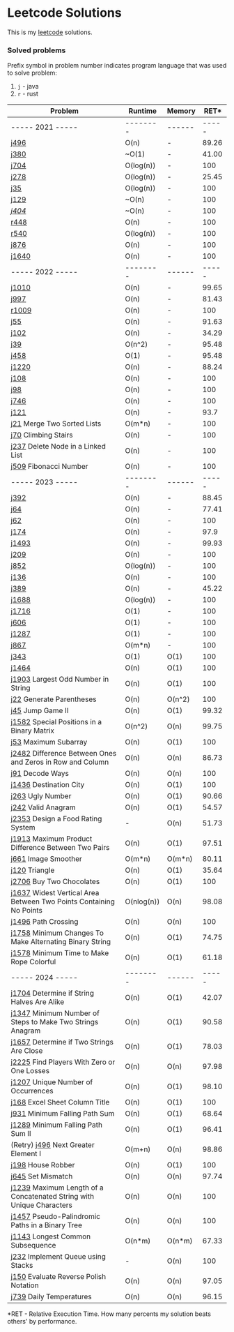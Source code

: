 # Leetcode Solutions

This is my [leetcode](https://leetcode.com/Vanderkast/) solutions.

### Solved problems

Prefix symbol in problem number indicates program language that was used to solve problem:

1. `j` - java
2. `r` - rust

| Problem                                                                                                                                                               | Runtime    | Memory | RET*  |
|-----------------------------------------------------------------------------------------------------------------------------------------------------------------------|------------|--------|-------|
| ----- 2021 -----                                                                                                                                                      | --------   | ------ | ----- |
| [j496](https://leetcode.com/problems/next-greater-element-i/)                                                                                                         | O(n)       | -      | 89.26 |
| [j380](https://leetcode.com/problems/insert-delete-getrandom-o1/)                                                                                                     | ~O(1)      | -      | 41.00 |
| [j704](https://leetcode.com/problems/binary-search/)                                                                                                                  | O(log(n))  | -      | 100   |
| [j278](https://leetcode.com/problems/first-bad-version/)                                                                                                              | O(log(n))  | -      | 25.45 |
| [j35](https://leetcode.com/problems/search-insert-position/)                                                                                                          | O(log(n))  | -      | 100   |
| [j129](https://leetcode.com/problems/sum-root-to-leaf-numbers/)                                                                                                       | ~O(n)      | -      | 100   |
| *[j404](https://leetcode.com/problems/sum-of-left-leaves/)*                                                                                                           | ~O(n)      | -      | 100   |
| [r448](https://leetcode.com/problems/find-all-numbers-disappeared-in-an-array/)                                                                                       | O(n)       | -      | 100   |
| [r540](https://leetcode.com/problems/single-element-in-a-sorted-array/)                                                                                               | O(log(n))  | -      | 100   |
| [j876](https://leetcode.com/problems/middle-of-the-linked-list/)                                                                                                      | O(n)       | -      | 100   |
| [j1640](https://leetcode.com/problems/check-array-formation-through-concatenation/)                                                                                   | O(n)       | -      | 100   |
| ----- 2022 -----                                                                                                                                                      | --------   | ------ | ----- |
| [j1010](https://leetcode.com/problems/pairs-of-songs-with-total-durations-divisible-by-60/)                                                                           | O(n)       | -      | 99.65 |
| [j997](https://leetcode.com/problems/find-the-town-judge/)                                                                                                            | O(n)       | -      | 81.43 |
| [r1009](https://leetcode.com/problems/complement-of-base-10-integer/)                                                                                                 | O(n)       | -      | 100   |
| [j55](https://leetcode.com/problems/jump-game/)                                                                                                                       | O(n)       | -      | 91.63 |
| [j102](https://leetcode.com/problems/binary-tree-level-order-traversal/)                                                                                              | O(n)       | -      | 34.29 |
| [j39](https://leetcode.com/problems/combination-sum/)                                                                                                                 | O(n^2)     | -      | 95.48 |
| [j458](https://leetcode.com/problems/poor-pigs/)                                                                                                                      | O(1)       | -      | 95.48 |
| [j1220](https://leetcode.com/problems/count-vowels-permutation/)                                                                                                      | O(n)       | -      | 88.24 |
| [j108](https://leetcode.com/problems/convert-sorted-array-to-binary-search-tree/)                                                                                     | O(n)       | -      | 100   |
| [j98](https://leetcode.com/problems/validate-binary-search-tree/)                                                                                                     | O(n)       | -      | 100   |
| [j746](https://leetcode.com/problems/min-cost-climbing-stairs/)                                                                                                       | O(n)       | -      | 100   |
| [j121](https://leetcode.com/problems/best-time-to-buy-and-sell-stock/)                                                                                                | O(n)       | -      | 93.7  |
| [j21](https://leetcode.com/problems/merge-two-sorted-lists/) Merge Two Sorted Lists                                                                                   | O(m*n)     | -      | 100   |
| [j70](https://leetcode.com/problems/climbing-stairs/) Climbing Stairs                                                                                                 | O(n)       | -      | 100   |
| [j237](hhttps://leetcode.com/problems/delete-node-in-a-linked-list/) Delete Node in a Linked List                                                                     | O(n)       | -      | 100   |
| [j509](https://leetcode.com/problems/fibonacci-number/) Fibonacci Number                                                                                              | O(n)       | -      | 100   |
| ----- 2023 -----                                                                                                                                                      | --------   | ------ | ----- |
| [j392](https://leetcode.com/problems/is-subsequence/)                                                                                                                 | O(n)       | -      | 88.45 |
| [j64](https://leetcode.com/problems/minimum-path-sum/)                                                                                                                | O(n)       | -      | 77.41 |
| [j62](https://leetcode.com/problems/unique-paths/)                                                                                                                    | O(n)       | -      | 100   |
| [j174](https://leetcode.com/problems/dungeon-game/)                                                                                                                   | O(n)       | -      | 97.9  |
| [j1493](https://leetcode.com/problems/longest-subarray-of-1s-after-deleting-one-element/)                                                                             | O(n)       | -      | 99.93 |
| [j209](https://leetcode.com/problems/minimum-size-subarray-sum/)                                                                                                      | O(n)       | -      | 100   |
| [j852](https://leetcode.com/problems/peak-index-in-a-mountain-array/)                                                                                                 | O(log(n))  | -      | 100   |
| [j136](https://leetcode.com/problems/single-number/)                                                                                                                  | O(n)       | -      | 100   |
| [j389](https://leetcode.com/problems/find-the-difference/)                                                                                                            | O(n)       | -      | 45.22 |
| [j1688](https://leetcode.com/problems/count-of-matches-in-tournament/)                                                                                                | O(log(n))  | -      | 100   |
| [j1716](https://leetcode.com/problems/calculate-money-in-leetcode-bank)                                                                                               | O(1)       | -      | 100   |
| [j606](https://leetcode.com/problems/construct-string-from-binary-tree/)                                                                                              | O(1)       | -      | 100   |
| [j1287](https://leetcode.com/problems/element-appearing-more-than-25-in-sorted-array/)                                                                                | O(1)       | -      | 100   |
| [j867](https://leetcode.com/problems/transpose-matrix/)                                                                                                               | O(m*n)     | -      | 100   |
| [j343](https://leetcode.com/problems/integer-break/)                                                                                                                  | O(1)       | O(1)   | 100   |
| [j1464](https://leetcode.com/problems/maximum-product-of-two-elements-in-an-array/)                                                                                   | O(n)       | O(1)   | 100   |
| [j1903](https://leetcode.com/problems/largest-odd-number-in-string/) Largest Odd Number in String                                                                     | O(n)       | O(1)   | 100   |
| [j22](https://leetcode.com/problems/generate-parentheses/) Generate Parentheses                                                                                       | O(n)       | O(n^2) | 100   |
| [j45](https://leetcode.com/problems/jump-game-ii/) Jump Game II                                                                                                       | O(n)       | O(1)   | 99.32 |
| [j1582](https://leetcode.com/problems/jump-game-ii/) Special Positions in a Binary Matrix                                                                             | O(n^2)     | O(n)   | 99.75 |
| [j53](https://leetcode.com/problems/maximum-subarray/) Maximum Subarray                                                                                               | O(n)       | O(1)   | 100   |
| [j2482](https://leetcode.com/problems/difference-between-ones-and-zeros-in-row-and-column/) Difference Between Ones and Zeros in Row and Column                       | O(n)       | O(n)   | 86.73 |
| [j91](https://leetcode.com/problems/decode-ways/) Decode Ways                                                                                                         | O(n)       | O(n)   | 100   |
| [j1436](https://leetcode.com/problems/destination-city/) Destination City                                                                                             | O(n)       | O(1)   | 100   |
| [j263](https://leetcode.com/problems/ugly-number/) Ugly Number                                                                                                        | O(n)       | O(1)   | 90.66 |
| [j242](https://leetcode.com/problems/valid-anagram/) Valid Anagram                                                                                                    | O(n)       | O(1)   | 54.57 |
| [j2353](https://leetcode.com/problems/design-a-food-rating-system/) Design a Food Rating System                                                                       | -          | O(n)   | 51.73 |
| [j1913](https://leetcode.com/problems/maximum-product-difference-between-two-pairs/) Maximum Product Difference Between Two Pairs                                     | O(n)       | O(1)   | 97.51 |
| [j661](https://leetcode.com/problems/image-smoother/) Image Smoother                                                                                                  | O(m*n)     | O(m*n) | 80.11 |
| [j120](https://leetcode.com/problems/triangle/) Triangle                                                                                                              | O(n)       | O(1)   | 35.64 |
| [j2706](https://leetcode.com/problems/buy-two-chocolates/) Buy Two Chocolates                                                                                         | O(n)       | O(1)   | 100   |
| [j1637](https://leetcode.com/problems/widest-vertical-area-between-two-points-containing-no-points/) Widest Vertical Area Between Two Points Containing No Points     | O(nlog(n)) | O(n)   | 98.08 |
| [j1496](https://leetcode.com/problems/path-crossing/) Path Crossing                                                                                                   | O(n)       | O(n)   | 100   |
| [j1758](https://leetcode.com/problems/minimum-changes-to-make-alternating-binary-string/) Minimum Changes To Make Alternating Binary String                           | O(n)       | O(1)   | 74.75 |
| [j1578](https://leetcode.com/problems/minimum-time-to-make-rope-colorful/) Minimum Time to Make Rope Colorful                                                         | O(n)       | O(1)   | 61.18 |
| ----- 2024 -----                                                                                                                                                      | --------   | ------ | ----- |
| [j1704](https://leetcode.com/problems/determine-if-string-halves-are-alike/) Determine if String Halves Are Alike                                                     | O(n)       | O(1)   | 42.07 |
| [j1347](https://leetcode.com/problems/minimum-number-of-steps-to-make-two-strings-anagram/) Minimum Number of Steps to Make Two Strings Anagram                       | O(n)       | O(1)   | 90.58 |
| [j1657](https://leetcode.com/problems/determine-if-two-strings-are-close/) Determine if Two Strings Are Close                                                         | O(n)       | O(1)   | 78.03 |
| [j2225](https://leetcode.com/problems/find-players-with-zero-or-one-losses/) Find Players With Zero or One Losses                                                     | O(n)       | O(n)   | 97.98 |
| [j1207](https://leetcode.com/problems/unique-number-of-occurrences/) Unique Number of Occurrences                                                                     | O(n)       | O(1)   | 98.10 |
| [j168](https://leetcode.com/problems/excel-sheet-column-title/) Excel Sheet Column Title                                                                              | O(n)       | O(1)   | 100   |
| [j931](https://leetcode.com/problems/minimum-falling-path-sum/) Minimum Falling Path Sum                                                                              | O(n)       | O(1)   | 68.64 |
| [j1289](https://leetcode.com/problems/minimum-falling-path-sum-ii/) Minimum Falling Path Sum II                                                                       | O(n)       | O(1)   | 96.41 |
| (Retry) [j496](https://leetcode.com/problems/next-greater-element-i/) Next Greater Element I                                                                          | O(m+n)     | O(n)   | 98.86 |
| [j198](https://leetcode.com/problems/house-robber/) House Robber                                                                                                      | O(n)       | O(1)   | 100   |
| [j645](https://leetcode.com/problems/set-mismatch/) Set Mismatch                                                                                                      | O(n)       | O(n)   | 97.74 |
| [j1239](https://leetcode.com/problems/maximum-length-of-a-concatenated-string-with-unique-characters/) Maximum Length of a Concatenated String with Unique Characters | O(n)       | O(n)   | 100   |
| [j1457](https://leetcode.com/problems/pseudo-palindromic-paths-in-a-binary-tree/) Pseudo-Palindromic Paths in a Binary Tree                                           | O(n)       | O(n)   | 100   |
| [j1143](https://leetcode.com/problems/longest-common-subsequence/) Longest Common Subsequence                                                                         | O(n*m)     | O(n*m) | 67.33 |
| [j232](https://leetcode.com/problems/implement-queue-using-stacks/) Implement Queue using Stacks                                                                      | -          | O(n)   | 100   |
| [j150](https://leetcode.com/problems/evaluate-reverse-polish-notation/) Evaluate Reverse Polish Notation                                                              | O(n)       | O(n)   | 97.05 |
| [j739](https://leetcode.com/problems/daily-temperatures/) Daily Temperatures                                                                                          | O(n)       | O(n)   | 96.15 |

*RET - Relative Execution Time. How many percents my solution beats others' by performance.
